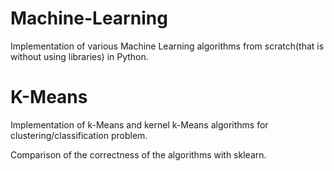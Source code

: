 # Machine-Learning
Implementation of various Machine Learning algorithms from scratch(that is without using libraries) in Python.

# K-Means

Implementation of k-Means and kernel k-Means algorithms for clustering/classification problem.

Comparison of the correctness of the algorithms with sklearn.
